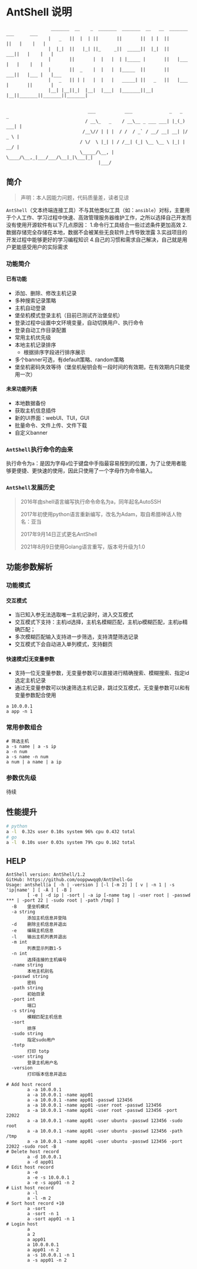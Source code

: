 # AntShell 说明

```
                 _______  __    _  _______  _______  __   __  _______  ___      ___
                |   _   ||  |  | ||       ||       ||  | |  ||       ||   |    |   |
                |  |_|  ||   |_| ||_     _||  _____||  |_|  ||    ___||   |    |   |
                |       ||       |  |   |  | |_____ |       ||   |___ |   |    |   |
                |       ||  _    |  |   |  |_____  ||       ||    ___||   |___ |   |___
                |   _   || | |   |  |   |   _____| ||   _   ||   |___ |       ||       |
                |__| |__||_|  |__|  |___|  |_______||__| |__||_______||_______||_______|


                               ___           ___              _   _      _
                              / __\_   _    / __\__ _ ___ ___| |_(_) ___| |
                             /__\// | | |  / /  / _` / __/ __| __| |/ _ \ |
                            / \/  \ |_| | / /__| (_| \__ \__ \ |_| |  __/ |
                            \_____/\__, | \____/\__,_|___/___/\__|_|\___|_|
                                   |___/
```

## 简介

> 声明：本人因能力问题，代码质量差，读者见谅

`AntShell`（文本终端连接工具）不与其他类似工具（如：`ansible`）对标，主要用于个人工作、学习过程中快速、高效管理服务器维护工作，之所以选择自己开发而没有使用开源软件有以下几点原因：
1.命令行工具结合一些过滤条件更加高效
2.数据存储完全存储在本地，数据不会被某些无良软件上传导致泄露
3.实战项目的开发过程中能够更好的学习编程知识
4.自己的习惯和需求自己解决，自己就是用户更能感受用户的实际需求

### 功能简介

#### 已有功能

* 添加、删除、修改主机记录
* 多种搜索记录策略
* 主机自动登录
* 堡垒机模式登录主机（目前已测试齐治堡垒机）
* 登录过程中设置中文环境变量，自动切换用户、执行命令
* 登录自动工作目录配置
* 常用主机优先级
* 本地主机记录排序
  * 根据排序字段进行排序展示
* 多个banner可选，有default策略、random策略
* 堡垒机密码失效等待（堡垒机秘钥会有一段时间的有效期，在有效期内只能使用一次）

#### 未来功能列表

* 本地数据备份
* 获取主机信息插件
* 新的UI界面：webUI、TUI，GUI
* 批量命令、文件上传、文件下载
* 自定义banner

### `AntShell`执行命令的由来

执行命令为`a`：是因为字母`a`位于键盘中手指最容易按到的位置，为了让使用者能够更便捷、更快速的使用，因此只使用了一个字母作为命令输入。

### `AntShell`发展历史

> 2016年由shell语言编写执行命令命名为a，同年起名AutoSSH
> 
> 2017年初使用python语言重新编写，改名为Adam，取自希腊神话人物名：亚当
> 
> 2017年9月14日正式更名AntShell
> 
> 2021年8月9日使用Golang语言重写，版本号升级为1.0

## 功能参数解析

### 功能模式

#### 交互模式

* 当已知入参无法选取唯一主机记录时，进入交互模式
* 交互模式下支持：主机id选择，主机名模糊匹配，主机ip模糊匹配，主机ip精确匹配；
* 多次模糊匹配输入支持进一步筛选，支持清楚筛选记录
* 交互模式下会自动进入单列模式，支持翻页

#### 快速模式|无变量参数

* 支持一位无变量参数，无变量参数可以直接进行精确搜索、模糊搜索、指定id选定主机记录
* 通过无变量参数可以快速筛选主机记录，跳过交互模式，无变量参数可以和有变量参数配合使用

```shell
a 10.0.0.1
a app -n 1
```
### 常用参数组合

```shell
# 筛选主机
a -s name | a -s ip
a -n num
a -s name -n num
a num | a name | a ip
```

### 参数优先级

待续

## 性能提升

```bash
# python
a -l  0.32s user 0.10s system 96% cpu 0.432 total
# go
a -l  0.10s user 0.03s system 79% cpu 0.162 total
```

## HELP

```
AntShell version: AntShell/1.2
GitHub: https://github.com/ooppwwqq0/AntShell-Go
Usage: antshell|a [ -h | -version ] [-l [-m 2] ] [ v | -n 1 | -s 'ip|name' ] [ -A ] [ -B ]
        [ -e | -d ip | -sort | -a ip [-name tag | -user root | -passwd *** | -port 22 | -sudo root | -path /tmp] ]
  -B    堡垒机模式
  -a string
        添加主机信息并登陆
  -d    删除主机信息并退出
  -e    编辑主机信息
  -l    输出主机列表并退出
  -m int
        列表显示列数1-5
  -n int
        选择连接的主机编号
  -name string
        本地主机别名
  -passwd string
        密码
  -path string
        初始目录
  -port int
        端口
  -s string
        模糊匹配主机信息
  -sort
        排序
  -sudo string
        指定sudo用户
  -totp
        打印 totp
  -user string
        登录主机用户名
  -version
        打印版本信息并退出

# Add host record       
        a -a 10.0.0.1
        a -a 10.0.0.1 -name app01
        a -a 10.0.0.1 -name app01 -passwd 123456
        a -a 10.0.0.1 -name app01 -user root -passwd 123456 
        a -a 10.0.0.1 -name app01 -user root -passwd 123456 -port 22022
        a -a 10.0.0.1 -name app01 -user ubuntu -passwd 123456 -sudo root
        a -a 10.0.0.1 -name app01 -user ubuntu -passwd 123456 -path /tmp
        a -a 10.0.0.1 -name app01 -user ubuntu -passwd 123456 -port 22022 -sudo root -B
# Delete host record
        a -d 10.0.0.1
        a -d app01
# Edit host record
        a -e
        a -e -s 10.0.0.1
        a -e -s app01 -n 2
# List host record
        a -l
        a -l -m 2
# Sort host record +10
        a -sort
        a -sort -n 1
        a -sort app01 -n 1
# Login host
        a
        a 2
        a app01
        a 10.0.0.0.1
        a app01 -n 2
        a -s 10.0.0.1 -n 1
        a -s app01 -n 2
```
